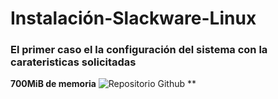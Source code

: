 # Instalación-Slackware-Linux
### El primer caso el la configuración del sistema con la carateristicas solicitadas
**700MiB de memoria**
![Repositorio Github](Captura1.png)
**
